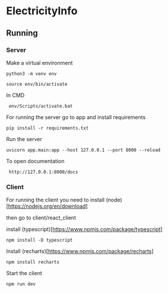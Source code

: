 # ElectricityInfo

## Running

### Server

Make a virtual environment 

```
python3 -m venv env
```

```
source env/bin/activate
```

In CMD

```
 env/Scripts/activate.bat
```


For running the server go to app and install requirements

```
pip install -r requirements.txt
```

Run the server 

```
uvicorn app.main:app --host 127.0.0.1 --port 8000 --reload
```

To open documentation

```
 http://127.0.0.1:8000/docs
```

### Client

For running the client you need to install (node)[https://nodejs.org/en/download] 

then go to client/react_client

install (typescript)[https://www.npmjs.com/package/typescript]

```
npm install -D typescript
```

Install (recharts)[https://www.npmjs.com/package/recharts]

```
npm install recharts
```

Start the client 

```
npm run dev
```



